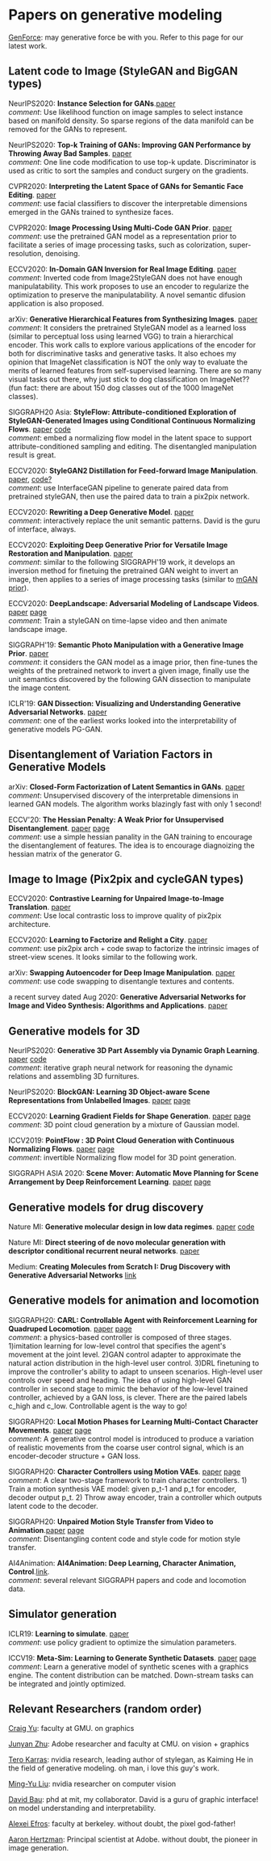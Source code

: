 # Papers on generative modeling 

[GenForce](https://genforce.github.io): may generative force be with you. Refer to this page for our latest work.

## Latent code to Image (StyleGAN and BigGAN types)

NeurIPS2020: **Instance Selection for GANs**.[paper](https://arxiv.org/pdf/2007.15255.pdf) <br>
*comment*: Use likelihood function on image samples to select instance based on manifold density. So sparse regions of the data manifold can be removed for the GANs to represent.

NeurIPS2020: **Top-k Training of GANs: Improving GAN Performance by Throwing Away Bad Samples**. [paper](https://papers.nips.cc/paper/2020/file/a851bd0d418b13310dd1e5e3ac7318ab-Paper.pdf) <br>
*comment*: One line code modification to use top-k update. Discriminator is used as critic to sort the samples and conduct surgery on the gradients. 

CVPR2020: **Interpreting the Latent Space of GANs for Semantic Face Editing**. [paper](https://genforce.github.io/interfacegan) <br>
*comment*: use facial classifiers to discover the interpretable dimensions emerged in the GANs trained to synthesize faces.

CVPR2020: **Image Processing Using Multi-Code GAN Prior**. [paper](https://genforce.github.io/mganprior/) <br>
*comment*: use the pretrained GAN model as a representation prior to facilitate a series of image processing tasks, such as colorization, super-resolution, denoising.

ECCV2020: **In-Domain GAN Inversion for Real Image Editing**. [paper](https://genforce.github.io/idinvert/) <br>
*comment*: Inverted code from Image2StyleGAN does not have enough manipulatability. This work proposes to use an encoder to regularize the optimization to preserve the manipulatability. A novel semantic difusion application is also proposed. 

arXiv: **Generative Hierarchical Features from Synthesizing Images**. [paper](https://genforce.github.io/ghfeat/) <br>
*comment*: It considers the pretrained StyleGAN model as a learned loss (similar to perceptual loss using learned VGG) to train a hierarchical encoder. This work calls to explore various applications of the encoder for both for discriminative tasks and generative tasks. It also echoes my opinion that ImageNet classification is NOT the only way to evaluate the merits of learned features from self-supervised learning. There are so many visual tasks out there, why just stick to dog
classification on ImageNet?? (fun fact: there are about 150 dog classes out of the 1000 ImageNet classes).

SIGGRAPH20 Asia: **StyleFlow: Attribute-conditioned Exploration of StyleGAN-Generated Images using Conditional Continuous Normalizing Flows**. [paper](https://arxiv.org/pdf/2008.02401.pdf) [code](https://rameenabdal.github.io/StyleFlow/)<br>
*comment*: embed a normalizing flow model in the latent space to support attribute-conditioned sampling and editing. The disentangled manipulation result is great.

ECCV2020: **StyleGAN2 Distillation for Feed-forward Image Manipulation**. [paper](https://arxiv.org/pdf/2003.03581.pdf), [code?](https://github.com/EvgenyKashin/stylegan2-distillation)<br>
*comment*: use InterfaceGAN pipeline to generate paired data from pretrained styleGAN, then use the paired data to train a pix2pix network. 

ECCV2020: **Rewriting a Deep Generative Model**. [paper](https://rewriting.csail.mit.edu/)<br>
*comment*: interactively replace the unit semantic patterns. David is the guru of interface, always. 

ECCV2020: **Exploiting Deep Generative Prior for Versatile Image Restoration and Manipulation**. [paper](https://xingangpan.github.io/projects/DGP.html) <br>
*comment*: similar to the following SIGGRAPH'19 work, it develops an inversion method for finetuing the pretrained GAN weight to invert an image, then applies to a series of image processing tasks (similar to [mGAN prior](https://genforce.github.io/mganprior/)).

ECCV2020: **DeepLandscape: Adversarial Modeling of
Landscape Videos**. [paper](https://www.ecva.net/papers/eccv_2020/papers_ECCV/papers/123680256.pdf) [page](https://saic-mdal.github.io/deep-landscape/) <br>
*comment*: Train a styleGAN on time-lapse video and then animate landscape image.

SIGGRAPH'19: **Semantic Photo Manipulation with a Generative Image Prior**. [paper](http://ganpaint.io/)<br>
*comment*: it considers the GAN model as a image prior, then fine-tunes the weights of the pretrained network to invert a given image, finally use the unit semantics discovered by the following GAN dissection to manipulate the image content. 

ICLR'19: **GAN Dissection: Visualizing and Understanding Generative Adversarial Networks**. [paper](http://gandissect.csail.mit.edu/)<br>
*comment*: one of the earliest works looked into the interpretability of generative models PG-GAN.

## Disentanglement of Variation Factors in Generative Models 

arXiv: **Closed-Form Factorization of Latent Semantics in GANs**. [paper](https://genforce.github.io/sefa/)<br>
*comment*: Unsupervised discovery of the interpretable dimensions in learned GAN models. The algorithm works blazingly fast with only 1 second!

ECCV'20: **The Hessian Penalty: A Weak Prior for Unsupervised Disentanglement**. [paper](https://arxiv.org/pdf/2008.10599.pdf) [page](http://www.wpeebles.com/hessian-penalty)<br>
*comment*: use a simple hessian panality in the GAN training to encourage the disentanglement of features. The idea is to encourage diagnoizing the hessian matrix of the generator G.

## Image to Image (Pix2pix and cycleGAN types)

ECCV2020: **Contrastive Learning for Unpaired Image-to-Image Translation**. [paper](https://arxiv.org/pdf/2007.15651.pdf)<br>
*comment*: Use local contrastic loss to improve quality of pix2pix architecture.

ECCV2020: **Learning to Factorize and Relight a City**. [paper](https://arxiv.org/pdf/2008.02796)<br>
*comment*: use pix2pix arch + code swap to factorize the intrinsic images of street-view scenes. It looks similar to the following work.

arXiv: **Swapping Autoencoder for Deep Image Manipulation**. [paper](https://arxiv.org/pdf/2007.00653.pdf)<br>
*comment*: use code swapping to disentangle textures and contents. 

a recent survey dated Aug 2020: **Generative Adversarial Networks for Image and Video Synthesis: Algorithms and Applications**. [paper](https://arxiv.org/pdf/2008.02793.pdf)

## Generative models for 3D

NeurIPS2020: **Generative 3D Part Assembly via Dynamic Graph Learning**. [paper](https://arxiv.org/pdf/2006.07793.pdf) [code](https://github.com/hyperplane-lab/Generative-3D-Part-Assembly)<br>
*comment*: iterative graph neural network for reasoning the dynamic relations and assembling 3D furnitures. 

NeurIPS2020: **BlockGAN: Learning 3D Object-aware Scene Representations from Unlabelled Images**. [paper](https://arxiv.org/pdf/2002.08988) [page](https://www.monkeyoverflow.com/blockgan)

ECCV2020: **Learning Gradient Fields for Shape Generation**. [paper](https://arxiv.org/abs/2008.06520) [page](https://www.cs.cornell.edu/~ruojin/ShapeGF/)<br>
*comment*: 3D point cloud generation by a mixture of Gaussian model.

ICCV2019: **PointFlow : 3D Point Cloud Generation with Continuous Normalizing Flows**. [paper](https://arxiv.org/abs/1906.12320) [page](https://www.guandaoyang.com/PointFlow/)<br>
*comment*: invertible Normalizing flow model for 3D point generation.

SIGGRAPH ASIA 2020: **Scene Mover: Automatic Move Planning for Scene Arrangement by Deep Reinforcement Learning**. [paper]() [page](https://reposhub.com/python/deep-learning/HanqingWangAI-SceneMover.html)

## Generative models for drug discovery

Nature MI: **Generative molecular design in low data regimes**. [paper](https://www.nature.com/articles/s42256-020-0160-y.epdf?author_access_token=kx71VwOu26XWGELCg3BP-NRgN0jAjWel9jnR3ZoTv0MojvyIaQWNqzF7aemIUbYlNUc8tqoGgWco3JoR6d8H9plcxmpko09VfAUvw6-sCHyp8bABy7FhZ89AUc_da9ZU3s4YWQy4gK0meFq2XLhHYA%3D%3D) [code](https://github.com/ETHmodlab/virtual_libraries)

Nature MI: **Direct steering of de novo molecular generation with descriptor conditional recurrent neural networks**. [paper](https://www.nature.com/articles/s42256-020-0174-5) 

Medium: **Creating Molecules from Scratch I: Drug Discovery with Generative Adversarial Networks** [link](https://medium.com/neuromation-blog/creating-molecules-from-scratch-i-drug-discovery-with-generative-adversarial-networks-9d42cc496fc6)

## Generative models for animation and locomotion

SIGGRAPH20: **CARL: Controllable Agent with Reinforcement Learning for Quadruped Locomotion**. [paper](https://inventec-ai-center.github.io/projects/CARL/CARL.pdf) [page](https://inventec-ai-center.github.io/projects/CARL/index.html) <br>
*comment*: a physics-based controller is composed of three stages. 1)imitation learning for low-level control that specifies the agent's movement at the joint level. 2)GAN control adapter to approximate the natural action distribution in the high-level user control. 3)DRL finetuning to improve the controller's ability to adapt to unseen scenarios. High-level user controls over speed and heading. The idea of using high-level GAN controller in second stage to mimic the behavior of the low-level
trained controller, achieved by a GAN loss, is clever. There are the paired labels c_high and c_low.  Controllable agent is the way to go!

SIGGRAPH20: **Local Motion Phases for Learning Multi-Contact Character Movements**. [paper](http://www.ipab.inf.ed.ac.uk/cgvu/basketball.pdf) [page](http://www.starke-consult.de/portfolio/assets/content/work/14/page.html) <br>
*comment*: A generative control model is introduced to produce a variation of realistic movements from the coarse user control signal, which is an encoder-decoder structure + GAN loss. 

SIGGRAPH20: **Character Controllers using Motion VAEs**. [paper](https://www.cs.ubc.ca/~van/papers/2020-TOG-MVAE/2020-TOG-MVAE.pdf) [page](https://www.cs.ubc.ca/~hyuling/projects/mvae/) <br>
*comment*: A clear two-stage framework to train character controllers. 1) Train a motion synthesis VAE model: given p_t-1 and p_t for encoder, decoder output p_t. 2) Throw away encoder, train a controller which outputs latent code to the decoder. 

SIGGRAPH20: **Unpaired Motion Style Transfer from Video to Animation**.[paper](https://uploads-ssl.webflow.com/51e0d73d83d06baa7a00000f/5cab99df4998decfbf9e218e_paper-01.png) [page](https://deepmotionediting.github.io/style_transfer) <br>
*comment*: Disentangling content code and style code for motion style transfer. 

AI4Animation: **AI4Animation: Deep Learning, Character Animation, Control**.[link](https://github.com/sebastianstarke/AI4Animation). <br> 
*comment*: several relevant SIGGRAPH papers and code and locomotion data.

## Simulator generation

ICLR19: **Learning to simulate**. [paper](https://arxiv.org/pdf/1810.02513.pdf) <br>
*comment*: use policy gradient to optimize the simulation parameters. 

ICCV19: **Meta-Sim: Learning to Generate Synthetic Datasets**. [paper](https://arxiv.org/abs/1904.11621) [page](https://nv-tlabs.github.io/meta-sim/) <br>
*comment*: Learn a generative model of synthetic scenes with a graphics engine. The content distribution can be matched. Down-stream tasks can be integrated and jointly optimized. 


## Relevant Researchers (random order)

[Craig Yu](https://craigyuyu.github.io/home/research.html): faculty at GMU. on graphics

[Junyan Zhu](https://www.cs.cmu.edu/~junyanz/): Adobe researcher and faculty at CMU. on vision + graphics

[Tero Karras](https://scholar.google.fi/citations?user=-50qJW8AAAAJ&hl=en): nvidia research, leading author of stylegan, as Kaiming He in the field of generative modeling. oh man, i love this guy's work.

[Ming-Yu Liu](http://mingyuliu.net/): nvidia researcher on computer vision

[David Bau](https://people.csail.mit.edu/davidbau/home/): phd at mit, my collaborator. David is a guru of graphic interface! on model understanding and interpretability.

[Alexei Efros](https://people.eecs.berkeley.edu/~efros/): faculty at berkeley. without doubt, the pixel god-father!

[Aaron Hertzman](https://research.adobe.com/person/aaron-hertzmann/): Principal scientist at Adobe. without doubt, the pioneer in image generation.
